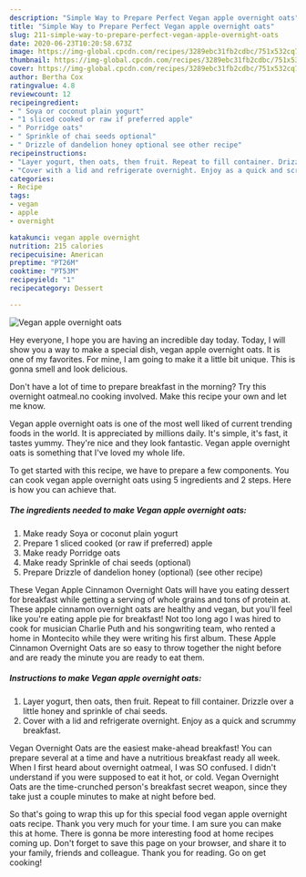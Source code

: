 ```yaml
---
description: "Simple Way to Prepare Perfect Vegan apple overnight oats"
title: "Simple Way to Prepare Perfect Vegan apple overnight oats"
slug: 211-simple-way-to-prepare-perfect-vegan-apple-overnight-oats
date: 2020-06-23T10:20:58.673Z
image: https://img-global.cpcdn.com/recipes/3289ebc31fb2cdbc/751x532cq70/vegan-apple-overnight-oats-recipe-main-photo.jpg
thumbnail: https://img-global.cpcdn.com/recipes/3289ebc31fb2cdbc/751x532cq70/vegan-apple-overnight-oats-recipe-main-photo.jpg
cover: https://img-global.cpcdn.com/recipes/3289ebc31fb2cdbc/751x532cq70/vegan-apple-overnight-oats-recipe-main-photo.jpg
author: Bertha Cox
ratingvalue: 4.8
reviewcount: 12
recipeingredient:
- " Soya or coconut plain yogurt"
- "1 sliced cooked or raw if preferred apple"
- " Porridge oats"
- " Sprinkle of chai seeds optional"
- " Drizzle of dandelion honey optional see other recipe"
recipeinstructions:
- "Layer yogurt, then oats, then fruit. Repeat to fill container. Drizzle over a little honey and sprinkle of chai seeds."
- "Cover with a lid and refrigerate overnight. Enjoy as a quick and scrummy breakfast."
categories:
- Recipe
tags:
- vegan
- apple
- overnight

katakunci: vegan apple overnight 
nutrition: 215 calories
recipecuisine: American
preptime: "PT26M"
cooktime: "PT53M"
recipeyield: "1"
recipecategory: Dessert

---
```



![Vegan apple overnight oats](https://img-global.cpcdn.com/recipes/3289ebc31fb2cdbc/751x532cq70/vegan-apple-overnight-oats-recipe-main-photo.jpg)

Hey everyone, I hope you are having an incredible day today. Today, I will show you a way to make a special dish, vegan apple overnight oats. It is one of my favorites. For mine, I am going to make it a little bit unique. This is gonna smell and look delicious.

Don&#39;t have a lot of time to prepare breakfast in the morning? Try this overnight oatmeal.no cooking involved. Make this recipe your own and let me know.

Vegan apple overnight oats is one of the most well liked of current trending foods in the world. It is appreciated by millions daily. It's simple, it's fast, it tastes yummy. They're nice and they look fantastic. Vegan apple overnight oats is something that I've loved my whole life.


To get started with this recipe, we have to prepare a few components. You can cook vegan apple overnight oats using 5 ingredients and 2 steps. Here is how you can achieve that.

<!--inarticleads1-->

##### The ingredients needed to make Vegan apple overnight oats:

1. Make ready  Soya or coconut plain yogurt
1. Prepare 1 sliced cooked (or raw if preferred) apple
1. Make ready  Porridge oats
1. Make ready  Sprinkle of chai seeds (optional)
1. Prepare  Drizzle of dandelion honey (optional) (see other recipe)


These Vegan Apple Cinnamon Overnight Oats will have you eating dessert for breakfast while getting a serving of whole grains and tons of protein at. These apple cinnamon overnight oats are healthy and vegan, but you&#39;ll feel like you&#39;re eating apple pie for breakfast! Not too long ago I was hired to cook for musician Charlie Puth and his songwriting team, who rented a home in Montecito while they were writing his first album. These Apple Cinnamon Overnight Oats are so easy to throw together the night before and are ready the minute you are ready to eat them. 

<!--inarticleads2-->

##### Instructions to make Vegan apple overnight oats:

1. Layer yogurt, then oats, then fruit. Repeat to fill container. Drizzle over a little honey and sprinkle of chai seeds.
1. Cover with a lid and refrigerate overnight. Enjoy as a quick and scrummy breakfast.


Vegan Overnight Oats are the easiest make-ahead breakfast! You can prepare several at a time and have a nutritious breakfast ready all week. When I first heard about overnight oatmeal, I was SO confused. I didn&#39;t understand if you were supposed to eat it hot, or cold. Vegan Overnight Oats are the time-crunched person&#39;s breakfast secret weapon, since they take just a couple minutes to make at night before bed. 

So that's going to wrap this up for this special food vegan apple overnight oats recipe. Thank you very much for your time. I am sure you can make this at home. There is gonna be more interesting food at home recipes coming up. Don't forget to save this page on your browser, and share it to your family, friends and colleague. Thank you for reading. Go on get cooking!
